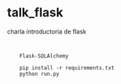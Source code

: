 # talk_flask
charla introductoria de flask

```
    

    Flask-SQLAlchemy

    pip install -r requirements.txt
    python run.py
```
